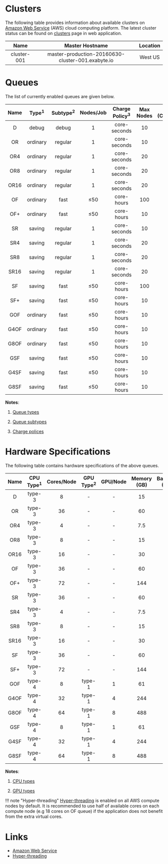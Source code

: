 # Clusters

The following table provides information about available clusters on [Amazon Web Service](#Links) (AWS) cloud computing platform. The latest cluster status can be found on [clusters](https://platform.exabyte.io/clusters) page in web application.

| Name        | Master Hostname                                   | Location |
| :---:       | :---:                                             | :---:    |
| cluster-001 | master-production-20160630-cluster-001.exabyte.io | West US  |

# Queues

The list of currently enabled queues are given below.

| Name  | Type<sup>1</sup> | Subtype<sup>2</sup> | Nodes/Job | Charge Policy<sup>3</sup> | Max Nodes | Price (Cents/Core*Hour) |
| :---: | :---:            | :---:               | :---:     | :---:                     | :---:     | :---:                   |
| D     | debug            | debug               | 1         | core-seconds              | 10        | 22.51                   |
| OR    | ordinary         | regular             | 1         | core-seconds              | 10        | 10.00                   |
| OR4   | ordinary         | regular             | 1         | core-seconds              | 20        | 11.26                   |
| OR8   | ordinary         | regular             | 1         | core-seconds              | 20        | 11.26                   |
| OR16  | ordinary         | regular             | 1         | core-seconds              | 20        | 11.26                   |
| OF    | ordinary         | fast                | &le;50    | core-hours                | 100       | 10.00                   |
| OF+   | ordinary         | fast                | &le;50    | core-hours                | 10        | 09.62                   |
| SR    | saving           | regular             | 1         | core-seconds              | 10        | 02.00                   |
| SR4   | saving           | regular             | 1         | core-seconds              | 20        | 02.25                   |
| SR8   | saving           | regular             | 1         | core-seconds              | 20        | 02.25                   |
| SR16  | saving           | regular             | 1         | core-seconds              | 20        | 02.25                   |
| SF    | saving           | fast                | &le;50    | core-hours                | 100       | 02.00                   |
| SF+   | saving           | fast                | &le;50    | core-hours                | 10        | 02.41                   |
| GOF   | ordinary         | fast                | &le;50    | core-hours                | 10        | 86.55                   |
| G4OF  | ordinary         | fast                | &le;50    | core-hours                | 10        | 86.55                   |
| G8OF  | ordinary         | fast                | &le;50    | core-hours                | 10        | 86.55                   |
| GSF   | saving           | fast                | &le;50    | core-hours                | 10        | 33.70                   |
| G4SF  | saving           | fast                | &le;50    | core-hours                | 10        | 41.58                   |
| G8SF  | saving           | fast                | &le;50    | core-hours                | 10        | 43.35                   |


**Notes**:

1. [Queue types](/infrastructure/resource/queues/#types)

2. [Queue subtypes](/infrastructure/resource/queues/#subtypes)

3. [Charge polices](/infrastructure/resource/queues/#charge-policies)


# Hardware Specifications

The following table contains hardware specifications of the above queues. 

| Name  | CPU Type<sup>1</sup> | Cores/Node | GPU Type<sup>2</sup> | GPU/Node | Memory (GB) | Bandwidth (Gbps) |
| :---: | :---:                | :---:      | :---:                | :---:    | :---:       | :---:            |
| D     | type-3               | 8          | -                    | -        | 15          | &le;10           |
| OR    | type-3               | 36         | -                    | -        | 60          | &le;10           |
| OR4   | type-3               | 4          | -                    | -        | 7.5         | &le;10           |
| OR8   | type-3               | 8          | -                    | -        | 15          | &le;10           |
| OR16  | type-3               | 16         | -                    | -        | 30          | &le;10           |
| OF    | type-3               | 36         | -                    | -        | 60          | 10               |
| OF+   | type-3               | 72         | -                    | -        | 144         | 25               |
| SR    | type-3               | 36         | -                    | -        | 60          | 10               |
| SR4   | type-3               | 4          | -                    | -        | 7.5         | &le;10           |
| SR8   | type-3               | 8          | -                    | -        | 15          | &le;10           |
| SR16  | type-3               | 16         | -                    | -        | 30          | &le;10           |
| SF    | type-3               | 36         | -                    | -        | 60          | 10               |
| SF+   | type-3               | 72         | -                    | -        | 144         | 25               |
| GOF   | type-4               | 8          | type-1               | 1        | 61          | 10               |
| G4OF  | type-4               | 32         | type-1               | 4        | 244         | 10               |
| G8OF  | type-4               | 64         | type-1               | 8        | 488         | 25               |
| GSF   | type-4               | 8          | type-1               | 1        | 61          | 10               |
| G4SF  | type-4               | 32         | type-1               | 4        | 244         | 10               |
| G8SF  | type-4               | 64         | type-1               | 8        | 488         | 25               |

**Notes**:

1. [CPU types](overview/#cpu-types)

2. [GPU types](overview/#gpu-types)


!!! note "Hyper-threading"
    [Hyper-threading](#Links) is enabled on all AWS compute nodes by default. It is recommended to use half of available cores on each compute node (e.g 18 cores on OF queue) if the application does not benefit from the extra virtual cores.

# Links

- [Amazon Web Service](https://aws.amazon.com/)
- [Hyper-threading](https://en.wikipedia.org/wiki/Hyper-threading)
